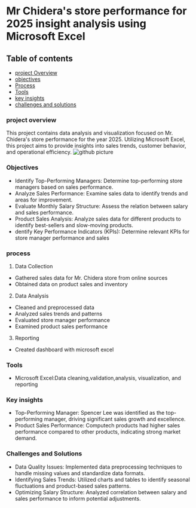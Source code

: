 # Mr Chidera's store performance for 2025 insight analysis using Microsoft Excel
## Table of contents
- [project Overview](#project-overview)
- [objectives](#objectives)
- [Process](#process)
- [Tools](#tools)
- [key insights](#key-insights)
- [challenges and solutions](#challenges-and-solutions)
### project overview
This project contains data analysis and visualization focused on Mr. Chidera's store performance for the year 2025. Utilizing Microsoft Excel, this project aims to provide insights into sales trends, customer behavior, and operational efficiency.
![github picture](https://github.com/user-attachments/assets/9eade8d5-4613-4263-b372-ae405ba71a20)



### Objectives
-  Identify Top-Performing Managers: Determine top-performing store managers based on sales performance.
-  Analyze Sales Performance: Examine sales data to identify trends and areas for improvement.
-  Evaluate Monthly Salary Structure: Assess the relation between salary and sales performance.
-  Product Sales Analysis: Analyze sales data for different products to identify best-sellers and slow-moving products.
-  dentify Key Performance Indicators (KPIs): Determine relevant KPIs for store manager performance and sales
  ### process
1. Data Collection
 - Gathered sales data for Mr. Chidera store from online sources
 - Obtained data on product sales and inventory
2. Data Analysis
 -  Cleaned and preprocessed data
 -  Analyzed sales trends and patterns
 -  Evaluated store manager performance
 -  Examined product sales performance
3. Reporting
 -  Created dashboard with microsoft excel
   ### Tools
 -  Microsoft Excel:Data cleaning,validation,analysis, visualization, and reporting
   ### Key insights
 - Top-Performing Manager: Spencer Lee was identified as the top-performing manager, driving significant sales growth and excellence.
 - Product Sales Performance: Computech products had higher sales performance compared to other products, indicating strong market demand.
### Challenges and Solutions
 - Data Quality Issues: Implemented data preprocessing techniques to handle missing values and standardize data formats.
 - Identifying Sales Trends: Utilized charts and tables to identify seasonal fluctuations and product-based sales patterns.
 - Optimizing Salary Structure: Analyzed correlation between salary and sales performance to inform potential adjustments.



